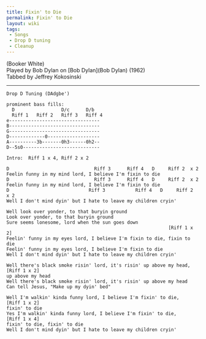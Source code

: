 ```yaml
---
title: Fixin' to Die
permalink: Fixin' to Die
layout: wiki
tags:
 - Songs
 - Drop D tuning
 - Cleanup
---
```


(Booker White)  
Played by Bob Dylan on [Bob Dylan](Bob Dylan) (1962)  
Tabbed by Jeffrey Kokosinski

* * * * *

    Drop D Tuning (DAdgbe')

    prominent bass fills:
      D                 D/c      D/b
      Riff 1   Riff 2   Riff 3   Riff 4
    e---------------------------------
    B---------------------------------
    G---------------------------------
    D-------------0-------------------
    A----------3b-------0h3------0h2--
    D--5s0----------------------------

    Intro:  Riff 1 x 4, Riff 2 x 2

    D                               Riff 3      Riff 4   D     Riff 2  x 2
    Feelin funny in my mind lord, I believe I'm fixin to die
    D                               Riff 3      Riff 4   D     Riff 2  x 2
    Feelin funny in my mind lord, I believe I'm fixin to die
    D                             Riff 3           Riff 4   D     Riff 2  x 2
    Well I don't mind dyin' but I hate to leave my children cryin'

    Well look over yonder, to that buryin ground
    Look over yonder, to that buryin ground
    Sure seems lonesome, lord when the sun goes down
                                                               [Riff 1 x 2]
    Feelin' funny in my eyes lord, I believe I'm fixin to die, fixin to die
    Feelin' funny in my eyes lord, I believe I'm fixin to die
    Well I don't mind dyin' but I hate to leave my children cryin'

    Well there's black smoke risin' lord, it's risin' up above my head,
    [Riff 1 x 2]
    up above my head
    Well there's black smoke risin' lord, it's risin' up above my head
    Can tell Jesus, "Make up my dyin' bed"

    Well I'm walkin' kinda funny lord, I believe I'm fixin' to die,
    [Riff 1 x 2]
    fixin' to die
    Yes I'm walkin' kinda funny lord, I believe I'm fixin' to die,
    [Riff 1 x 4]
    fixin' to die, fixin' to die
    Well I don't mind dyin' but I hate to leave my children cryin'
